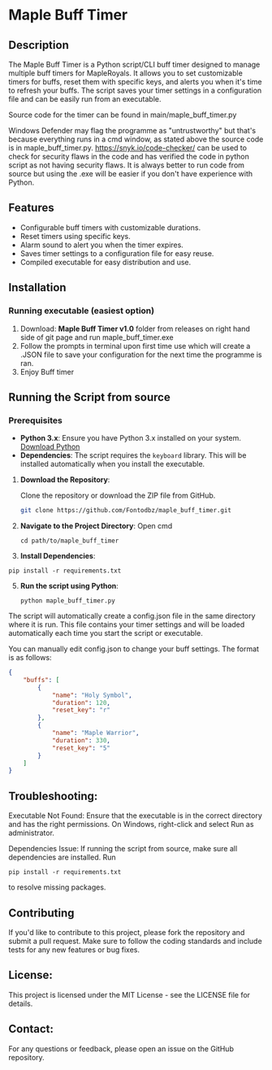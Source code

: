 # Maple Buff Timer

## Description

The Maple Buff Timer is a Python script/CLI buff timer designed to manage multiple buff timers for MapleRoyals. It allows you to set customizable timers for buffs, reset them with specific keys, and alerts you when it's time to refresh your buffs. The script saves your timer settings in a configuration file and can be easily run from an executable.

Source code for the timer can be found in main/maple_buff_timer.py

Windows Defender may flag the programme as "untrustworthy" but that's because everything runs in a cmd window, as stated above the source code is in maple_buff_timer.py. https://snyk.io/code-checker/ can be used to check for security flaws in the code and has verified the code in python script as not having security flaws. 
It is always better to run code from source but using the .exe will be easier if you don't have experience with Python.

## Features

- Configurable buff timers with customizable durations.
- Reset timers using specific keys.
- Alarm sound to alert you when the timer expires.
- Saves timer settings to a configuration file for easy reuse.
- Compiled executable for easy distribution and use.

## Installation


### Running executable (easiest option)
  1. Download: **Maple Buff Timer v1.0** folder from releases on right hand side of git page and run maple_buff_timer.exe
  2. Follow the prompts in terminal upon first time use which will create a .JSON file to save your configuration for the next time the programme is ran.
  3. Enjoy Buff timer




## Running the Script from source

### Prerequisites

- **Python 3.x**: Ensure you have Python 3.x installed on your system. [Download Python](https://www.python.org/downloads/)
- **Dependencies**: The script requires the `keyboard` library. This will be installed automatically when you install the executable.


1. **Download the Repository**:

   Clone the repository or download the ZIP file from GitHub.

   ```bash
   git clone https://github.com/Fontodbz/maple_buff_timer.git
   ```
2. **Navigate to the Project Directory**:
   Open cmd
   ```
   cd path/to/maple_buff_timer
   ```
4. **Install Dependencies**:
  ```
  pip install -r requirements.txt
  ```
5. **Run the script using Python**:
   ```
   python maple_buff_timer.py
   ```
   
The script will automatically create a config.json file in the same directory where it is run. This file contains your timer settings and will be loaded automatically each time you start the script or executable.

You can manually edit config.json to change your buff settings. The format is as follows:

```JSON
{
    "buffs": [
        {
            "name": "Holy Symbol",
            "duration": 120,
            "reset_key": "r"
        },
        {
            "name": "Maple Warrior",
            "duration": 330,
            "reset_key": "5"
        }
    ]
}
```

## Troubleshooting:

Executable Not Found: Ensure that the executable is in the correct directory and has the right permissions. On Windows, right-click and select Run as administrator.

Dependencies Issue: If running the script from source, make sure all dependencies are installed. 
Run 
```
pip install -r requirements.txt
```
 to resolve missing packages.

## Contributing

If you'd like to contribute to this project, please fork the repository and submit a pull request. Make sure to follow the coding standards and include tests for any new features or bug fixes.

## License:

This project is licensed under the MIT License - see the LICENSE file for details.

## Contact:

For any questions or feedback, please open an issue on the GitHub repository.
